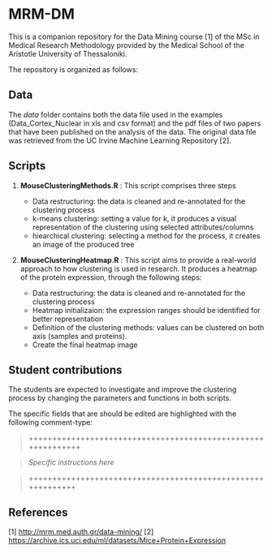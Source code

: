 # MRM-DM
This is a companion repository for the Data Mining course [1] of the MSc in Medical Research Methodology provided by the Medical School of the Aristotle University of Thessaloniki.

The repository is organized as follows:

## Data
The *data* folder contains both the data file used in the examples (Data_Cortex_Nuclear in xls and csv format) and the pdf files of two papers that have been published on the analysis of the data. The original data file was retrieved from the UC Irvine Machine Learning Repository [2].


## Scripts

1. **MouseClusteringMethods.R** :
    This script comprises three steps
    * Data restructuring: the data is cleaned and re-annotated for the clustering process
    * k-means clustering: setting a value for k, it produces a visual representation of the clustering using selected attributes/columns
    * hiearchical clustering: selecting a method for the process, it creates an image of the produced tree

2. **MouseClusteringHeatmap.R** :
    This script aims to provide a real-world approach to how clustering is used in research. It produces a heatmap of the protein expression, through the following steps:
    * Data restructuring: the data is cleaned and re-annotated for the clustering process
    * Heatmap initializaion: the expression ranges should be identified for better representation
    * Definition of the clustering methods: values can be clustered on both axis (samples and proteins).
    * Create the final heatmap image


## Student contributions
The students are expected to investigate and improve the clustering process by changing the parameters and functions in both scripts.

The specific fields that are should be edited are highlighted with the following comment-type:

> +++++++++++++++++++++++++++++++++++++++++++++++++++++++++++++

>  *Specific instructions here*

> ++++++++++++++++++++++++++++++++++++++++++++++++++++++++++++



## References
[1] http://mrm.med.auth.gr/data-mining/
[2] https://archive.ics.uci.edu/ml/datasets/Mice+Protein+Expression